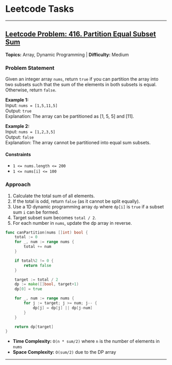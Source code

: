 # Leetcode Tasks

---

## [Leetcode Problem: 416. Partition Equal Subset Sum](https://leetcode.com/problems/partition-equal-subset-sum/?envType=daily-question&envId=2025-04-07)

**Topics:** Array, Dynamic Programming | **Difficulty:** Medium

### Problem Statement

Given an integer array `nums`, return `true` if you can partition the array into two subsets such that the sum of the elements in both subsets is equal. Otherwise, return `false`.

**Example 1:**  
Input: `nums = [1,5,11,5]`  
Output: `true`  
Explanation: The array can be partitioned as [1, 5, 5] and [11].

**Example 2:**  
Input: `nums = [1,2,3,5]`  
Output: `false`  
Explanation: The array cannot be partitioned into equal sum subsets.

#### Constraints

- `1 <= nums.length <= 200`
- `1 <= nums[i] <= 100`

### Approach

1. Calculate the total sum of all elements.
2. If the total is odd, return `false` (as it cannot be split equally).
3. Use a 1D dynamic programming array `dp` where `dp[i]` is `true` if a subset sum `i` can be formed.
4. Target subset sum becomes `total / 2`.
5. For each number in `nums`, update the dp array in reverse.

```go
func canPartition(nums []int) bool {
    total := 0
    for _, num := range nums {
        total += num
    }

    if total%2 != 0 {
        return false
    }

    target := total / 2
    dp := make([]bool, target+1)
    dp[0] = true

    for _, num := range nums {
        for j := target; j >= num; j-- {
            dp[j] = dp[j] || dp[j-num]
        }
    }

    return dp[target]
}
```

- **Time Complexity:** `O(n * sum/2)` where `n` is the number of elements in `nums`
- **Space Complexity:** `O(sum/2)` due to the DP array

---
